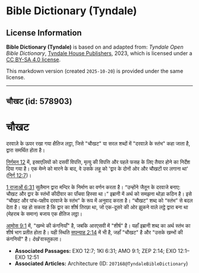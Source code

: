 # Bible Dictionary (Tyndale)

## License Information

**Bible Dictionary (Tyndale)** is based on and adapted from: _Tyndale Open Bible Dictionary_, [Tyndale House Publishers](https://tyndaleopenresources.com/), 2023, which is licensed under a [CC BY-SA 4.0 license](https://creativecommons.org/licenses/by-sa/4.0/legalcode.en).

This markdown version (created `2025-10-20`) is provided under the same license.



--------------------------------

## चौखट (id: 578903)

चौखट
====

दरवाज़े के ऊपर रखा गया क्षैतिज लट्ठा, जिसे "चौखट" या सरल शब्दों में "दरवाज़े के स्तंभ" कहा जाता है, द्वारा समर्थित होता है। 

[निर्गमन 12](https://ref.ly/Exod12:1-Exod12:51) में, इस्राएलियों को दसवीं विपत्ति, मृत्यु की विपत्ति और पहले फसह के लिए तैयार होने का निर्देश दिया गया है। एक मेम्ने को मारने के बाद, वे उसके लहू को 'द्वार के दोनों ओर और चौखटों पर लगाना था' ([निर्ग 12:7](https://ref.ly/Exod12:7))।

[1 राजाओं 6:31](https://ref.ly/1Kgs6:31) सुलैमान द्वारा मन्दिर के निर्माण का वर्णन करता है। “उन्होंने जैतून के दरवाजे बनाए: चौखट और द्वार के स्तंभों कीदीवार का पाँचवा हिस्सा था।” इब्रानी में अर्थ को समझना थोड़ा कठिन है। इसे “चौखट और पांच\-पक्षीय दरवाजे के स्तंभ” के रूप में अनुवाद करता है। “चौखट” शब्द को “स्तंभ” से बदल देता है। यह हो सकता है कि द्वार का शीर्ष तिरछा था, जो एक\-दूसरे की ओर झुकने वाले लट्ठे द्वारा बना था (मेहराब के समान) बजाय एक क्षैतिज लट्ठा। 

[आमोस 9:1](https://ref.ly/Amos9:1) में, "खम्भे की कंगनियाँ" है, जबकि आरएसवी में "शीर्ष" है। यहाँ इब्रानी शब्द का अर्थ स्तंभ का शीर्ष भाग प्रतीत होता है। यही स्थिति [सपन्याह 2:14](https://ref.ly/Zeph2:14) में भी है, जहाँ "चौखट" है और "उसके खम्भों की कंगनियों" है। *देखें* वास्तुकला।

* **Associated Passages:** EXO 12:7; 1KI 6:31; AMO 9:1; ZEP 2:14; EXO 12:1–EXO 12:51
* **Associated Articles:** Architecture (ID: `207168@TyndaleBibleDictionary`)

